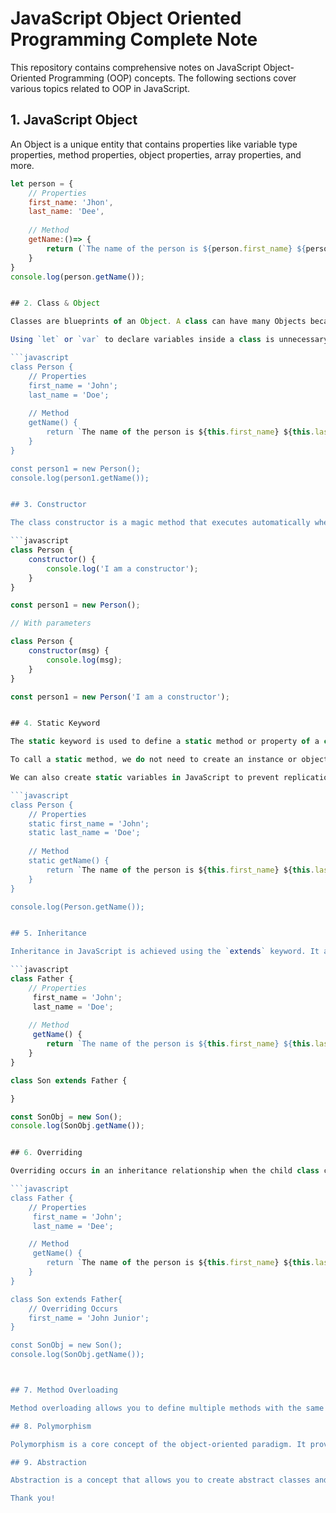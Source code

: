 

# JavaScript Object Oriented Programming Complete Note

This repository contains comprehensive notes on JavaScript Object-Oriented Programming (OOP) concepts. The following sections cover various topics related to OOP in JavaScript.

## 1. JavaScript Object

An Object is a unique entity that contains properties like variable type properties, method properties, object properties, array properties, and more.

```javascript
let person = {
    // Properties
    first_name: 'Jhon',
    last_name: 'Dee',
    
    // Method
    getName:()=> {
        return (`The name of the person is ${person.first_name} ${person.last_name}`)
    }
}
console.log(person.getName());


## 2. Class & Object

Classes are blueprints of an Object. A class can have many Objects because the class is a template while Objects are instances of the class. 

Using `let` or `var` to declare variables inside a class is unnecessary because class properties are automatically scoped to the class instance and don't require explicit variable declarations.

```javascript
class Person {
    // Properties
    first_name = 'John';
    last_name = 'Doe';
    
    // Method
    getName() {
        return `The name of the person is ${this.first_name} ${this.last_name}`;
    }
}

const person1 = new Person();
console.log(person1.getName());


## 3. Constructor

The class constructor is a magic method that executes automatically when an object is created. It can take parameters but cannot return any result.

```javascript
class Person {
    constructor() {
        console.log('I am a constructor');
    }
}

const person1 = new Person();

// With parameters

class Person {
    constructor(msg) {
        console.log(msg);
    }
}

const person1 = new Person('I am a constructor');


## 4. Static Keyword

The static keyword is used to define a static method or property of a class. A static method or property belongs to the class itself rather than its instances. 

To call a static method, we do not need to create an instance or object of the class. Static methods are accessed directly on the class.

We can also create static variables in JavaScript to prevent replication and achieve fixed configuration, which can be useful for caches and other purposes.

```javascript
class Person {
    // Properties
    static first_name = 'John';
    static last_name = 'Doe';
    
    // Method
    static getName() {
        return `The name of the person is ${this.first_name} ${this.last_name}`;
    }
}

console.log(Person.getName());


## 5. Inheritance

Inheritance in JavaScript is achieved using the `extends` keyword. It allows you to create an inheritance relationship between classes. The child class can inherit and use properties and methods from the parent class.

```javascript
class Father {
    // Properties
     first_name = 'John';
     last_name = 'Doe';
    
    // Method
     getName() {
        return `The name of the person is ${this.first_name} ${this.last_name}`;
    }
}

class Son extends Father {

}

const SonObj = new Son();
console.log(SonObj.getName());


## 6. Overriding

Overriding occurs in an inheritance relationship when the child class changes the properties or methods of the parent class. It allows the child class to provide its own implementation of a method inherited from the parent class.

```javascript
class Father {
    // Properties
     first_name = 'John';
     last_name = 'Dee';

    // Method
     getName() {
        return `The name of the person is ${this.first_name} ${this.last_name}`;
    }
}

class Son extends Father{
    // Overriding Occurs
    first_name = 'John Junior';
}

const SonObj = new Son();
console.log(SonObj.getName());



## 7. Method Overloading

Method overloading allows you to define multiple methods with the same name but different parameter lists. However, JavaScript does not natively support method overloading.

## 8. Polymorphism

Polymorphism is a core concept of the object-oriented paradigm. It provides a way to perform a single action in different forms. In JavaScript, we can achieve polymorphism through concepts like inheritance, overriding, and overloading.

## 9. Abstraction

Abstraction is a concept that allows you to create abstract classes and methods. In JavaScript, we don't have built-in support for abstract classes, but we can simulate abstraction using other techniques. An abstract class cannot be instantiated, and it always needs its inherited child class to provide implementation.

Thank you!
